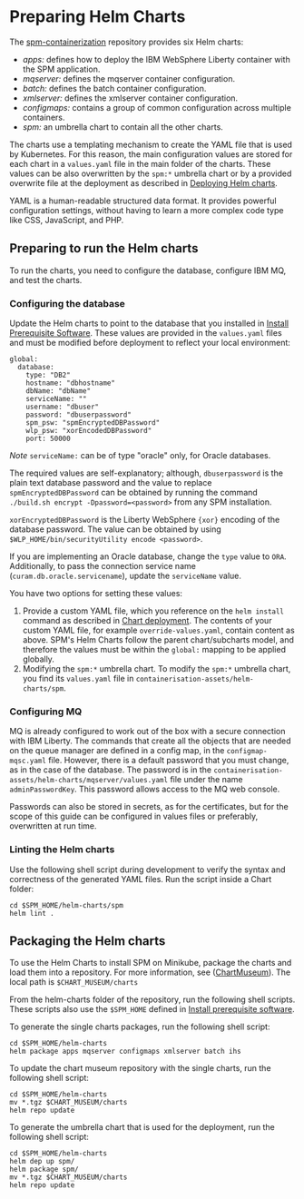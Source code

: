 # Preparing Helm Charts

The [spm-containerization](https://github.com/IBM/spm-containerization) repository provides six Helm charts:

* *apps:* defines how to deploy the IBM WebSphere Liberty container with the SPM application.
* *mqserver:* defines the mqserver container configuration.
* *batch:* defines the batch container configuration.
* *xmlserver:* defines the xmlserver container configuration.
* *configmaps:* contains a group of common configuration across multiple containers.
* *spm:* an umbrella chart to contain all the other charts.

The charts use a templating mechanism to create the YAML file that is used by Kubernetes.
For this reason, the main configuration values are stored for each chart in a `values.yaml` file in the main folder of the charts.
These values can be also overwritten by the `spm:*` umbrella chart or by a provided overwrite file at the deployment as described in [Deploying Helm charts](hc_deployment.md).

YAML is a human-readable structured data format. It provides powerful configuration settings, without having to learn a more complex code type like CSS, JavaScript, and PHP.

## Preparing to run the Helm charts

To run the charts, you need to configure the database, configure IBM MQ, and test the charts.

### Configuring the database

Update the Helm charts to point to the database that you installed in
[Install Prerequisite Software](../01-PREREQ/prereq.md).
These values are provided in the  `values.yaml` files and must be modified before deployment to reflect your local environment:

```
global:
  database:
    type: "DB2"
    hostname: "dbhostname"
    dbName: "dbName"
    serviceName: ""
    username: "dbuser"
    password: "dbuserpassword"
    spm_psw: "spmEncryptedDBPassword"
    wlp_psw: "xorEncodedDBPassword"
    port: 50000
```

_Note_ `serviceName:` can be of type "oracle" only, for Oracle databases.

The required values are self-explanatory; although, `dbuserpassword` is the plain text database password and the value to replace `spmEncryptedDBPassword` can be obtained by running the command
`./build.sh encrypt -Dpassword=<password>` from any SPM installation.

`xorEncryptedDBPassword` is the Liberty WebSphere `{xor}` encoding of the database password. The value can be obtained by using `$WLP_HOME/bin/securityUtility encode <password>`.

If you are implementing an Oracle database, change the `type` value to `ORA`. Additionally, to pass the connection service name (`curam.db.oracle.servicename`), update the `serviceName` value.

You have two options for setting these values:

1. Provide a custom YAML file, which you reference on the `helm install` command as described in [Chart deployment](hc_deployment.md).
The contents of your custom YAML file, for example `override-values.yaml`, contain content as above.
SPM's Helm Charts follow the parent chart/subcharts model, and therefore the values must be within the `global:` mapping to be applied globally.
1. Modifying the `spm:*` umbrella chart.  To modify the `spm:*` umbrella chart, you find its `values.yaml` file in  `containerisation-assets/helm-charts/spm`.

### Configuring MQ

MQ is already configured to work out of the box with a secure connection with IBM Liberty.
The commands that create all the objects that are needed on the queue manager are defined in a config map, in the `configmap-mqsc.yaml` file.
However, there is a default password that you must change, as in the case of the database.
The password is in the `containerisation-assets/helm-charts/mqserver/values.yaml` file under the name `adminPasswordKey`. This password allows access to the MQ web console.

Passwords can also be stored in secrets, as for the certificates, but for the scope of this guide can be configured in values files or preferably, overwritten at run time.

### Linting the Helm charts

Use the following shell script during development to verify the syntax and correctness of the generated YAML files. Run the script inside a Chart folder:

```shell
cd $SPM_HOME/helm-charts/spm
helm lint .
```

## Packaging the Helm charts

To use the Helm Charts to install SPM on Minikube, package the charts and load them into a repository. For more information, see ([ChartMuseum](../01-PREREQ/chartmuseum.md)). The local path is `$CHART_MUSEUM/charts`

From the helm-charts folder of the repository, run the following shell scripts. These scripts also use the `$SPM_HOME` defined in [Install prerequisite software](../01-PREREQ/git.md).

To generate the single charts packages, run the following shell script:

```shell
cd $SPM_HOME/helm-charts
helm package apps mqserver configmaps xmlserver batch ihs
```

To update the chart museum repository with the single charts, run the following shell script:

```shell
cd $SPM_HOME/helm-charts
mv *.tgz $CHART_MUSEUM/charts
helm repo update
```

To generate the umbrella chart that is used for the deployment, run the following shell script:

```shell
cd $SPM_HOME/helm-charts
helm dep up spm/
helm package spm/
mv *.tgz $CHART_MUSEUM/charts
helm repo update
```
